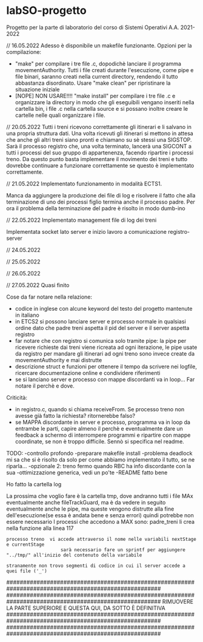 # labSO-progetto
Progetto per la parte di laboratorio del corso di Sistemi Operativi A.A. 2021-2022

// 16.05.2022
Adesso è disponibile un makefile funzionante. Opzioni per la compilazione:
- "make" per compilare i tre file .c, dopodichè lanciare il programma movementAuthority. Tutti i file creati durante l'esecuzione, come pipe e file binari, saranno creati nella current directory, rendendo il tutto abbastanza disordinato. Usare "make clean" per ripristinare la situazione iniziale
- [NOPE] NON USARE!!!! "make install" per compilare i tre file .c e organizzare la directory in modo che gli eseguibili vengano inseriti nella cartella bin, i file .c nella cartella source e si possano inoltre creare le cartelle nelle quali organizzare i file. 

// 20.05.2022
Tutti i treni ricevono correttamente gli itinerari e li salvano in una propria struttura dati. 
Una volta ricevuti gli itinerari si mettono in attesa che anche gli altri treni siano pronti e chiamano su sè stessi una SIGSTOP. Sarà il processo registro che, una volta terminato, lancerà una SIGCONT a tutti i processi del suo gruppo di appartenenza, facendo ripartire i processi treno.
Da questo punto basta implementare il movimento dei treni e tutto dovrebbe continuare a funzionare correttamente se questo è implementato correttamente.

// 21.05.2022
Implementato funzionamento in modalità ECTS1.

Manca da aggiungere la produzione dei file di log e risolvere il fatto che alla terminazione di uno dei processi figlio termina anche il processo padre.
Per ora il problema della terminazione del padre è risolto in modo dumb-ino

// 22.05.2022
Implementato management file di log dei treni

Implementata socket lato server e inizio lavoro a comunicazione registro-server

// 24.05.2022

// 25.05.2022

// 26.05.2022

// 27.05.2022
Quasi finito


Cose da far notare nella relazione:
- codice in inglese con alcune keyword del testo del progetto mantenute in italiano
- in ETCS2 si possono lanciare server e processo normale in qualsiasi ordine dato che padre treni aspetta il pid del server e il server aspetta registro
- far notare che con registro si comunica solo tramite pipe: la pipe per ricevere richieste dai treni viene ricreata ad ogni iterazione, le pipe usate da registro per mandare gli itinerari ad ogni treno sono invece create da movementAuthority e mai distrutte
- descrizione struct e funzioni per ottenere il tempo da scrivere nei logfile, ricercare documentazione online e condividere riferimenti
- se si lanciano server e processo con mappe discordanti va in loop... Far notare il perchè e dove.


Criticità: 
- in registro.c, quando si chiama receiveFrom. Se processo treno non avesse già  fatto la richiesta? ritornerebbe falso?
- se MAPPA discordante in server e processo, programma va in loop da entrambe le parti, capire almeno il perchè e eventualmente dare un feedback a schermo di interrompere programmi e ripartire con mappe coordinate, se non è troppo difficile. Sennò si specifica nel readme.

TODO: 
-controllo profondo
-preparare makefile install
-problema deadlock mi sa che si è risolto da solo per come abbiamo implementato il tutto, se ne riparla...
-opzionale 2: treno fermo quando RBC ha info discordante con la sua
-ottimizzazione generica, vedi un po'te
-README fatto bene

Ho fatto la cartella log

La prossima che voglio fare è la cartella tmp, dove andranno tutti i file MAx
	eventualmente anche fileTrackGuard, ma è da vedere in seguito
	eventualmente anche le pipe, ma queste vengono distrutte alla fine dell'esecuzione(se essa è andata bene e senza errori) quindi potrebbe non essere necessario
I processi che accedono a MAX sono:
	padre_treni		li crea nella funzione alla linea 117
	
	processo treno 	vi accede attraverso il nome nelle variabili nextStage e currentStage
						sarà necessario fare un sprintf per aggiungere "../tmp/" all'inizio del contenuto della variabile 
	
	stranamente non trovo segmenti di codice in cui il server accede a quei file ('_')
######################################################################################################
######################################################################################################
RIMUOVERE LA PARTE SUPERIORE E QUESTA QUI, DA SOTTO È DEFINITIVA
######################################################################################################
######################################################################################################
